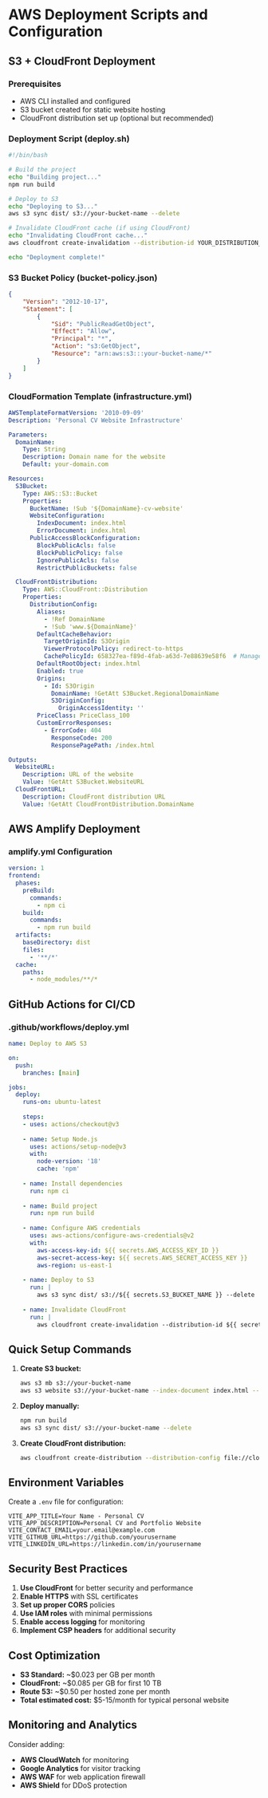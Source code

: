 # AWS Deployment Scripts and Configuration

## S3 + CloudFront Deployment

### Prerequisites
- AWS CLI installed and configured
- S3 bucket created for static website hosting
- CloudFront distribution set up (optional but recommended)

### Deployment Script (deploy.sh)

```bash
#!/bin/bash

# Build the project
echo "Building project..."
npm run build

# Deploy to S3
echo "Deploying to S3..."
aws s3 sync dist/ s3://your-bucket-name --delete

# Invalidate CloudFront cache (if using CloudFront)
echo "Invalidating CloudFront cache..."
aws cloudfront create-invalidation --distribution-id YOUR_DISTRIBUTION_ID --paths "/*"

echo "Deployment complete!"
```

### S3 Bucket Policy (bucket-policy.json)

```json
{
    "Version": "2012-10-17",
    "Statement": [
        {
            "Sid": "PublicReadGetObject",
            "Effect": "Allow",
            "Principal": "*",
            "Action": "s3:GetObject",
            "Resource": "arn:aws:s3:::your-bucket-name/*"
        }
    ]
}
```

### CloudFormation Template (infrastructure.yml)

```yaml
AWSTemplateFormatVersion: '2010-09-09'
Description: 'Personal CV Website Infrastructure'

Parameters:
  DomainName:
    Type: String
    Description: Domain name for the website
    Default: your-domain.com

Resources:
  S3Bucket:
    Type: AWS::S3::Bucket
    Properties:
      BucketName: !Sub '${DomainName}-cv-website'
      WebsiteConfiguration:
        IndexDocument: index.html
        ErrorDocument: index.html
      PublicAccessBlockConfiguration:
        BlockPublicAcls: false
        BlockPublicPolicy: false
        IgnorePublicAcls: false
        RestrictPublicBuckets: false

  CloudFrontDistribution:
    Type: AWS::CloudFront::Distribution
    Properties:
      DistributionConfig:
        Aliases:
          - !Ref DomainName
          - !Sub 'www.${DomainName}'
        DefaultCacheBehavior:
          TargetOriginId: S3Origin
          ViewerProtocolPolicy: redirect-to-https
          CachePolicyId: 658327ea-f89d-4fab-a63d-7e88639e58f6  # Managed-CachingOptimized
        DefaultRootObject: index.html
        Enabled: true
        Origins:
          - Id: S3Origin
            DomainName: !GetAtt S3Bucket.RegionalDomainName
            S3OriginConfig:
              OriginAccessIdentity: ''
        PriceClass: PriceClass_100
        CustomErrorResponses:
          - ErrorCode: 404
            ResponseCode: 200
            ResponsePagePath: /index.html

Outputs:
  WebsiteURL:
    Description: URL of the website
    Value: !GetAtt S3Bucket.WebsiteURL
  CloudFrontURL:
    Description: CloudFront distribution URL
    Value: !GetAtt CloudFrontDistribution.DomainName
```

## AWS Amplify Deployment

### amplify.yml Configuration

```yaml
version: 1
frontend:
  phases:
    preBuild:
      commands:
        - npm ci
    build:
      commands:
        - npm run build
  artifacts:
    baseDirectory: dist
    files:
      - '**/*'
  cache:
    paths:
      - node_modules/**/*
```

## GitHub Actions for CI/CD

### .github/workflows/deploy.yml

```yaml
name: Deploy to AWS S3

on:
  push:
    branches: [main]

jobs:
  deploy:
    runs-on: ubuntu-latest
    
    steps:
    - uses: actions/checkout@v3
    
    - name: Setup Node.js
      uses: actions/setup-node@v3
      with:
        node-version: '18'
        cache: 'npm'
    
    - name: Install dependencies
      run: npm ci
    
    - name: Build project
      run: npm run build
    
    - name: Configure AWS credentials
      uses: aws-actions/configure-aws-credentials@v2
      with:
        aws-access-key-id: ${{ secrets.AWS_ACCESS_KEY_ID }}
        aws-secret-access-key: ${{ secrets.AWS_SECRET_ACCESS_KEY }}
        aws-region: us-east-1
    
    - name: Deploy to S3
      run: |
        aws s3 sync dist/ s3://${{ secrets.S3_BUCKET_NAME }} --delete
    
    - name: Invalidate CloudFront
      run: |
        aws cloudfront create-invalidation --distribution-id ${{ secrets.CLOUDFRONT_DISTRIBUTION_ID }} --paths "/*"
```

## Quick Setup Commands

1. **Create S3 bucket:**
   ```bash
   aws s3 mb s3://your-bucket-name
   aws s3 website s3://your-bucket-name --index-document index.html --error-document index.html
   ```

2. **Deploy manually:**
   ```bash
   npm run build
   aws s3 sync dist/ s3://your-bucket-name --delete
   ```

3. **Create CloudFront distribution:**
   ```bash
   aws cloudfront create-distribution --distribution-config file://cloudfront-config.json
   ```

## Environment Variables

Create a `.env` file for configuration:

```
VITE_APP_TITLE=Your Name - Personal CV
VITE_APP_DESCRIPTION=Personal CV and Portfolio Website
VITE_CONTACT_EMAIL=your.email@example.com
VITE_GITHUB_URL=https://github.com/yourusername
VITE_LINKEDIN_URL=https://linkedin.com/in/yourusername
```

## Security Best Practices

1. **Use CloudFront** for better security and performance
2. **Enable HTTPS** with SSL certificates
3. **Set up proper CORS** policies
4. **Use IAM roles** with minimal permissions
5. **Enable access logging** for monitoring
6. **Implement CSP headers** for additional security

## Cost Optimization

- **S3 Standard:** ~$0.023 per GB per month
- **CloudFront:** ~$0.085 per GB for first 10 TB
- **Route 53:** ~$0.50 per hosted zone per month
- **Total estimated cost:** $5-15/month for typical personal website

## Monitoring and Analytics

Consider adding:
- **AWS CloudWatch** for monitoring
- **Google Analytics** for visitor tracking
- **AWS WAF** for web application firewall
- **AWS Shield** for DDoS protection
